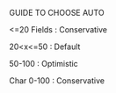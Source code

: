 GUIDE TO CHOOSE AUTO

<=20 Fields : Conservative

20<x<=50 : Default

50-100 : Optimistic

Char 0-100 : Conservative
